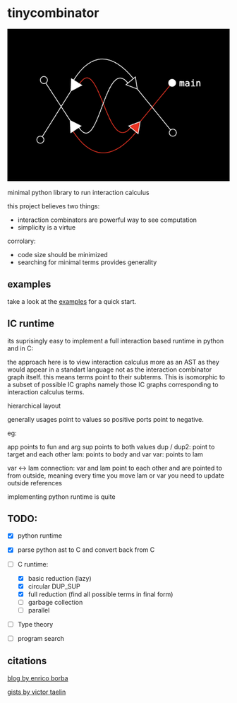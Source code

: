 

# tinycombinator


![graph](graph.png)

minimal python library to run interaction calculus

this project believes two things:
- interaction combinators are powerful way to see computation
- simplicity is a virtue

corrolary:
- code size should be minimized
- searching for minimal terms provides generality


## examples

take a look at the [examples](examples/start.ipynb) for a quick start.

## IC runtime

its suprisingly easy to implement a full interaction based runtime in python and in C:

the approach here is to view interaction calculus more as an AST as they would appear in a standart language not as the interaction combinator graph itself.
this means terms point to their subterms. This is isomorphic to a subset of possible IC graphs namely those IC graphs corresponding to interaction calculus terms.

hierarchical layout

generally usages point to values
so positive ports point to negative.

eg:

app points to fun and arg
sup points to both values
dup / dup2:
  point to target and each other
lam:
  points to body and var
var: points to lam

var <-> lam connection:
  var and lam point to each other and are pointed to from outside, meaning every time you move lam or var you need to update outside references


implementing python runtime is quite 

## TODO:

 - [x] python runtime
 - [x] parse python ast to C and convert back from C
 - [ ] C runtime:
    - [x] basic reduction (lazy)
    - [x] circular DUP_SUP
    - [x] full reduction (find all possible terms in final form)
    - [ ] garbage collection
    - [ ] parallel
 - [ ] Type theory
 - [ ] program search



## citations

[blog by enrico borba](https://ezb.io/thoughts/interaction_nets/lambda_calculus/2025-08-30_lazy-memory-layout.html)

[gists by victor taelin](gist.github.com/VictorTaelin)
